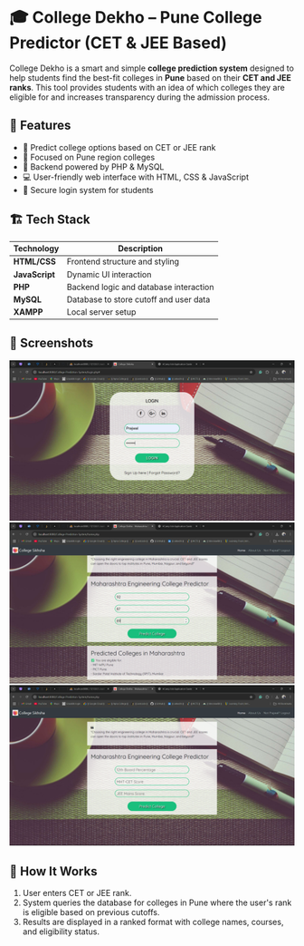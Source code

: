 # 🎓 College Dekho – Pune College Predictor (CET & JEE Based)

College Dekho is a smart and simple **college prediction system** designed to help students find the best-fit colleges in **Pune** based on their **CET and JEE ranks**. This tool provides students with an idea of which colleges they are eligible for and increases transparency during the admission process.

## 🚀 Features

- 🎯 Predict college options based on CET or JEE rank
- 📍 Focused on Pune region colleges
- 🧮 Backend powered by PHP & MySQL
- 💻 User-friendly web interface with HTML, CSS & JavaScript
- 🔐 Secure login system for students

## 🏗️ Tech Stack

| Technology | Description |
|------------|-------------|
| **HTML/CSS** | Frontend structure and styling |
| **JavaScript** | Dynamic UI interaction |
| **PHP** | Backend logic and database interaction |
| **MySQL** | Database to store cutoff and user data |
| **XAMPP** | Local server setup |

## 📸 Screenshots

![Home Page](./screenshots/c1.png)
![Prediction Result](./screenshots/c3.png)
![Login Page](./screenshots/c2.png)

## 🧠 How It Works

1. User enters CET or JEE rank.
2. System queries the database for colleges in Pune where the user's rank is eligible based on previous cutoffs.
3. Results are displayed in a ranked format with college names, courses, and eligibility status.
